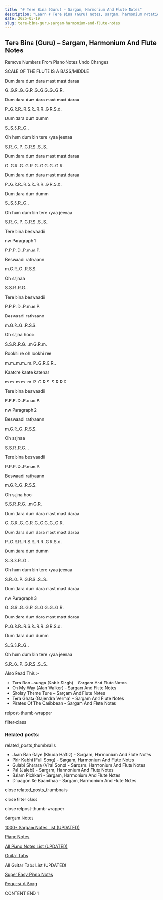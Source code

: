 ```yaml
---
title: "# Tere Bina (Guru) – Sargam, Harmonium And Flute Notes"
description: "Learn # Tere Bina (Guru) notes, sargam, harmonium notations and flute notes. Easy step-by-step tutorial for beginners."
date: 2025-05-19
slug: tere-bina-guru-sargam-harmonium-and-flute-notes
---
```


## Tere Bina (Guru) – Sargam, Harmonium And Flute Notes

Remove Numbers From Piano Notes
Undo Changes

SCALE OF THE FLUTE IS A BASS/MIDDLE

Dum dara dum dara mast mast daraa

G..G.R..G..G.R..G..G.G..G..G.R.

Dum dara dum dara mast mast daraa

P..G.R.R..R.S.R..R.R..G.R.S.d.

Dum dara dum dumm

S..S.S.R..G..

Oh hum dum bin tere kyaa jeenaa

S.R..G..P..G.R.S..S..S..

Dum dara dum dara mast mast daraa

G..G.R..G..G.R..G..G.G..G..G.R.

Dum dara dum dara mast mast daraa

P..G.R.R..R.S.R..R.R..G.R.S.d.

Dum dara dum dumm

S..S.S.R..G..

Oh hum dum bin tere kyaa jeenaa

S.R..G..P..G.R.S..S..S..

Tere bina beswaadii

nw Paragraph 1

P.P.P..D..P.m.m.P.

Beswaadi ratiyaann

m.G.R..G..R.S.S.

Oh sajnaa

S.S.R..R.G..

Tere bina beswaadii

P.P.P..D..P.m.m.P.

Beswaadi ratiyaann

m.G.R..G..R.S.S.

Oh sajna hooo

S.S.R..R.G…m.G.R.m.

Rookhi re oh rookhi ree

m.m..m.m..m..P..G.R.G.R..

Kaatore kaate katenaa

m.m..m.m..m..P..G.R.S..S.R.R.G..

Tere bina beswaadii

P.P.P..D..P.m.m.P.

nw Paragraph 2

Beswaadi ratiyaann

m.G.R..G..R.S.S.

Oh sajnaa

S.S.R..R.G…

Tere bina beswaadii

P.P.P..D..P.m.m.P.

Beswaadi ratiyaann

m.G.R..G..R.S.S.

Oh sajna hoo

S.S.R..R.G…m.G.R.

Dum dara dum dara mast mast daraa

G..G.R..G..G.R..G..G.G..G..G.R.

Dum dara dum dara mast mast daraa

P..G.R.R..R.S.R..R.R..G.R.S.d.

Dum dara dum dumm

S..S.S.R..G..

Oh hum dum bin tere kyaa jeenaa

S.R..G..P..G.R.S..S..S..

Dum dara dum dara mast mast daraa

nw Paragraph 3

G..G.R..G..G.R..G..G.G..G..G.R.

Dum dara dum dara mast mast daraa

P..G.R.R..R.S.R..R.R..G.R.S.d.

Dum dara dum dumm

S..S.S.R..G..

Oh hum dum bin tere kyaa jeenaa

S.R..G..P..G.R.S..S..S..

Also Read This :-

* Tera Ban Jaunga (Kabir Singh) – Sargam And Flute Notes
* On My Way (Alan Walker) – Sargam And Flute Notes
* Sholay Theme Tune – Sargam And Flute Notes
* Tera Ghata (Gajendra Verma) – Sargam And Flute Notes
* Pirates Of The Caribbean – Sargam And Flute Notes

relpost-thumb-wrapper

filter-class

### Related posts:

related_posts_thumbnails

* Jaan Ban Gaye (Khuda Haffiz)  - Sargam, Harmonium And Flute Notes
* Phir Kabhi (Full Song) - Sargam, Harmonium And Flute Notes
* Gulabi Sharara (Viral Song) - Sargam, Harmonium And Flute Notes
* Pal (Jalebi) - Sargam, Harmonium And Flute Notes
* Balam Pichkari - Sargam, Harmonium And Flute Notes
* Dhaagon Se Baandhaa - Sargam, Harmonium And Flute Notes

close related_posts_thumbnails

close filter class

close relpost-thumb-wrapper

[Sargam Notes](https://www.notationsworld.com/sargam-notes.html)

[1000+ Sargam Notes List (UPDATED)](https://www.notationsworld.com/all-songs-list-sargam-notes.html)

[Piano Notes](https://www.notationsworld.com/piano-notes.html)

[All Piano Notes List (UPDATED)](https://www.notationsworld.com/all-songs-list-piano-notes.html)

[Guitar Tabs](https://www.notationsworld.com/guitar-tabs.html)

[All Guitar Tabs List (UPDATED)](https://www.notationsworld.com/all-songs-list-guitar-tabs.html)

[Super Easy Piano Notes](https://studywall.in/)

[Request A Song](https://www.notationsworld.com/request-a-song.html)

CONTENT END 1

